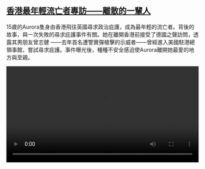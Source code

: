 <!--1608378873000-->
[香港最年輕流亡者專訪——離散的一輩人](https://www.dw.com/zh/%E9%A6%99%E6%B8%AF%E6%9C%80%E5%B9%B4%E8%BC%95%E6%B5%81%E4%BA%A1%E8%80%85%E5%B0%88%E8%A8%AA%E2%80%94%E2%80%94%E9%9B%A2%E6%95%A3%E7%9A%84%E4%B8%80%E8%BC%A9%E4%BA%BA/a-55996058)
------

<p>15歲的Aurora隻身由香港飛往英國尋求政治庇護，成為最年輕的流亡者。背後的故事，與一次失敗的尋求庇護事件有關。她在離開香港前接受了德國之聲訪問，透露其男朋友曾志健 ——去年首名遭警實彈槍擊的示威者——曾經進入美國駐港總領事館，嘗試尋求庇護。事件曝光後，種種不安全感迫使Aurora離開她最愛的地方與至親。</small></p><video src="https://tvdownloaddw-a.akamaihd.net/dwtv_video/flv/vdt_zh/2020/bchi201219_001_7c66fhk-teenage-exile-uk_chinese_sd_sor.mp4" controls style="width:100%"></video>
